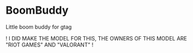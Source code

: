 # BoomBuddy
Little boom buddy for gtag

! I DID MAKE THE MODEL FOR THIS, THE OWNERS OF THIS MODEL ARE "RIOT GAMES" AND "VALORANT" !
